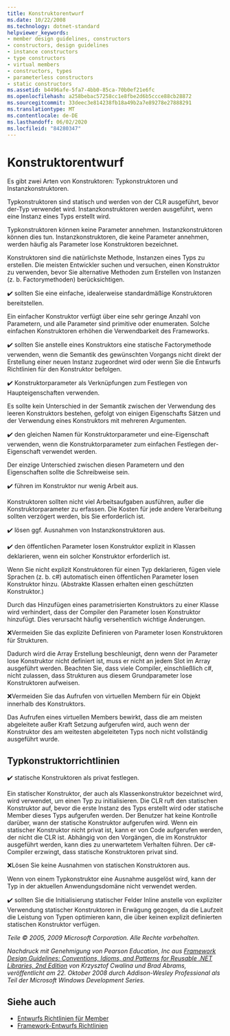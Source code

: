 ```yaml
---
title: Konstruktorentwurf
ms.date: 10/22/2008
ms.technology: dotnet-standard
helpviewer_keywords:
- member design guidelines, constructors
- constructors, design guidelines
- instance constructors
- type constructors
- virtual members
- constructors, types
- parameterless constructors
- static constructors
ms.assetid: b4496afe-5fa7-4bb0-85ca-70b0ef21e6fc
ms.openlocfilehash: a258bebac57258cc1e8fbe2d6b5ccce88cb28872
ms.sourcegitcommit: 33deec3e814238fb18a49b2a7e89278e27888291
ms.translationtype: MT
ms.contentlocale: de-DE
ms.lasthandoff: 06/02/2020
ms.locfileid: "84280347"
---
```

# <a name="constructor-design"></a>Konstruktorentwurf

Es gibt zwei Arten von Konstruktoren: Typkonstruktoren und Instanzkonstruktoren.

Typkonstruktoren sind statisch und werden von der CLR ausgeführt, bevor der-Typ verwendet wird. Instanzkonstruktoren werden ausgeführt, wenn eine Instanz eines Typs erstellt wird.

Typkonstruktoren können keine Parameter annehmen. Instanzkonstruktoren können dies tun. Instanzkonstruktoren, die keine Parameter annehmen, werden häufig als Parameter lose Konstruktoren bezeichnet.

Konstruktoren sind die natürlichste Methode, Instanzen eines Typs zu erstellen. Die meisten Entwickler suchen und versuchen, einen Konstruktor zu verwenden, bevor Sie alternative Methoden zum Erstellen von Instanzen (z. b. Factorymethoden) berücksichtigen.

✔️ sollten Sie eine einfache, idealerweise standardmäßige Konstruktoren bereitstellen.

Ein einfacher Konstruktor verfügt über eine sehr geringe Anzahl von Parametern, und alle Parameter sind primitive oder enumeraten. Solche einfachen Konstruktoren erhöhen die Verwendbarkeit des Frameworks.

✔️ sollten Sie anstelle eines Konstruktors eine statische Factorymethode verwenden, wenn die Semantik des gewünschten Vorgangs nicht direkt der Erstellung einer neuen Instanz zugeordnet wird oder wenn Sie die Entwurfs Richtlinien für den Konstruktor befolgen.

✔️ Konstruktorparameter als Verknüpfungen zum Festlegen von Haupteigenschaften verwenden.

Es sollte kein Unterschied in der Semantik zwischen der Verwendung des leeren Konstruktors bestehen, gefolgt von einigen Eigenschafts Sätzen und der Verwendung eines Konstruktors mit mehreren Argumenten.

✔️ den gleichen Namen für Konstruktorparameter und eine-Eigenschaft verwenden, wenn die Konstruktorparameter zum einfachen Festlegen der-Eigenschaft verwendet werden.

Der einzige Unterschied zwischen diesen Parametern und den Eigenschaften sollte die Schreibweise sein.

✔️ führen im Konstruktor nur wenig Arbeit aus.

Konstruktoren sollten nicht viel Arbeitsaufgaben ausführen, außer die Konstruktorparameter zu erfassen. Die Kosten für jede andere Verarbeitung sollten verzögert werden, bis Sie erforderlich ist.

✔️ lösen ggf. Ausnahmen von Instanzkonstruktoren aus.

✔️ den öffentlichen Parameter losen Konstruktor explizit in Klassen deklarieren, wenn ein solcher Konstruktor erforderlich ist.

Wenn Sie nicht explizit Konstruktoren für einen Typ deklarieren, fügen viele Sprachen (z. b. c#) automatisch einen öffentlichen Parameter losen Konstruktor hinzu. (Abstrakte Klassen erhalten einen geschützten Konstruktor.)

Durch das Hinzufügen eines parametrisierten Konstruktors zu einer Klasse wird verhindert, dass der Compiler den Parameter losen Konstruktor hinzufügt. Dies verursacht häufig versehentlich wichtige Änderungen.

❌Vermeiden Sie das explizite Definieren von Parameter losen Konstruktoren für Strukturen.

Dadurch wird die Array Erstellung beschleunigt, denn wenn der Parameter lose Konstruktor nicht definiert ist, muss er nicht an jedem Slot im Array ausgeführt werden. Beachten Sie, dass viele Compiler, einschließlich c#, nicht zulassen, dass Strukturen aus diesem Grundparameter lose Konstruktoren aufweisen.

❌Vermeiden Sie das Aufrufen von virtuellen Membern für ein Objekt innerhalb des Konstruktors.

Das Aufrufen eines virtuellen Members bewirkt, dass die am meisten abgeleitete außer Kraft Setzung aufgerufen wird, auch wenn der Konstruktor des am weitesten abgeleiteten Typs noch nicht vollständig ausgeführt wurde.

## <a name="type-constructor-guidelines"></a>Typkonstruktorrichtlinien

✔️ statische Konstruktoren als privat festlegen.

Ein statischer Konstruktor, der auch als Klassenkonstruktor bezeichnet wird, wird verwendet, um einen Typ zu initialisieren. Die CLR ruft den statischen Konstruktor auf, bevor die erste Instanz des Typs erstellt wird oder statische Member dieses Typs aufgerufen werden. Der Benutzer hat keine Kontrolle darüber, wann der statische Konstruktor aufgerufen wird. Wenn ein statischer Konstruktor nicht privat ist, kann er von Code aufgerufen werden, der nicht die CLR ist. Abhängig von den Vorgängen, die im Konstruktor ausgeführt werden, kann dies zu unerwartetem Verhalten führen. Der c#-Compiler erzwingt, dass statische Konstruktoren privat sind.

❌Lösen Sie keine Ausnahmen von statischen Konstruktoren aus.

Wenn von einem Typkonstruktor eine Ausnahme ausgelöst wird, kann der Typ in der aktuellen Anwendungsdomäne nicht verwendet werden.

✔️ sollten Sie die Initialisierung statischer Felder Inline anstelle von expliziter Verwendung statischer Konstruktoren in Erwägung gezogen, da die Laufzeit die Leistung von Typen optimieren kann, die über keinen explizit definierten statischen Konstruktor verfügen.

*Teile © 2005, 2009 Microsoft Corporation. Alle Rechte vorbehalten.*

*Nachdruck mit Genehmigung von Pearson Education, Inc aus [Framework Design Guidelines: Conventions, Idioms, and Patterns for Reusable .NET Libraries, 2nd Edition](https://www.informit.com/store/framework-design-guidelines-conventions-idioms-and-9780321545619) von Krzysztof Cwalina und Brad Abrams, veröffentlicht am 22. Oktober 2008 durch Addison-Wesley Professional als Teil der Microsoft Windows Development Series.*

## <a name="see-also"></a>Siehe auch

- [Entwurfs Richtlinien für Member](member.md)
- [Framework-Entwurfs Richtlinien](index.md)
